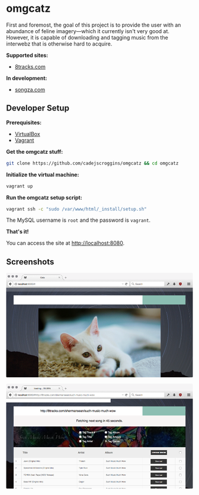 # omgcatz

First and foremost, the goal of this project is to provide the user with an abundance of feline imagery—which it currently isn't very good at. However, it is capable of downloading and tagging music from the interwebz that is otherwise hard to acquire.

**Supported sites:**

* [8tracks.com](https://8tracks.com/)

**In development:**

* [songza.com](https://songza.com/)

## Developer Setup

**Prerequisites:**

* [VirtualBox](https://www.virtualbox.org/)
* [Vagrant](https://www.vagrantup.com/)

**Get the omgcatz stuff:**

```bash
git clone https://github.com/cadejscroggins/omgcatz && cd omgcatz
```

**Initialize the virtual machine:**

```bash
vagrant up
```

**Run the omgcatz setup script:**

```bash
vagrant ssh -c "sudo /var/www/html/_install/setup.sh"
```

The MySQL username is `root` and the password is `vagrant`.

**That's it!**

You can access the site at [http://localhost:8080](http://localhost:8080).

## Screenshots

![Kitteh](/screenshots/kitteh.png?raw=true "Kitteh")

![8tracks](/screenshots/eighttracks.png?raw=true "8tracks")
